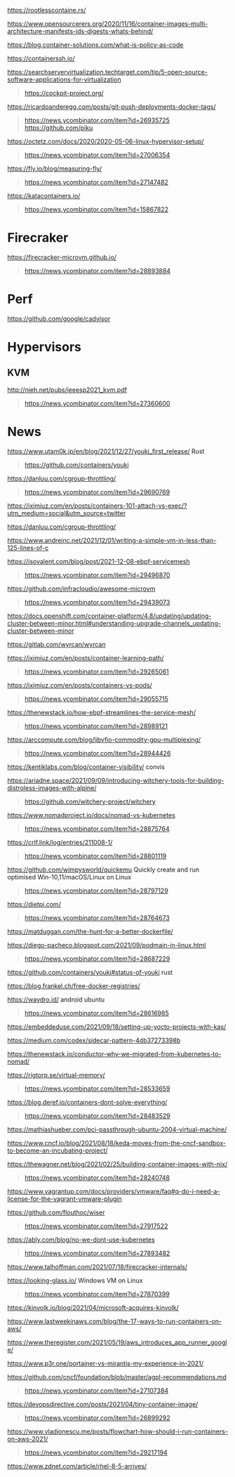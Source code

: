 https://rootlesscontaine.rs/

https://www.opensourcerers.org/2020/11/16/container-images-multi-architecture-manifests-ids-digests-whats-behind/

https://blog.container-solutions.com/what-is-policy-as-code

https://containerssh.io/

https://searchservervirtualization.techtarget.com/tip/5-open-source-software-applications-for-virtualization
> https://cockpit-project.org/

https://ricardoanderegg.com/posts/git-push-deployments-docker-tags/
> https://news.ycombinator.com/item?id=26935725
  > https://github.com/piku

https://octetz.com/docs/2020/2020-05-06-linux-hypervisor-setup/
> https://news.ycombinator.com/item?id=27006354

https://fly.io/blog/measuring-fly/
> https://news.ycombinator.com/item?id=27147482

https://katacontainers.io/
> https://news.ycombinator.com/item?id=15867822

# Firecraker

https://firecracker-microvm.github.io/
> https://news.ycombinator.com/item?id=28893884

# Perf
https://github.com/google/cadvisor

# Hypervisors
## KVM
http://nieh.net/pubs/ieeesp2021_kvm.pdf
> https://news.ycombinator.com/item?id=27360600

# News
https://www.utam0k.jp/en/blog/2021/12/27/youki_first_release/ Rust
> https://github.com/containers/youki

https://danluu.com/cgroup-throttling/
> https://news.ycombinator.com/item?id=29690769

https://iximiuz.com/en/posts/containers-101-attach-vs-exec/?utm_medium=social&utm_source=twitter

https://danluu.com/cgroup-throttling/

https://www.andreinc.net/2021/12/01/writing-a-simple-vm-in-less-than-125-lines-of-c

https://isovalent.com/blog/post/2021-12-08-ebpf-servicemesh
> https://news.ycombinator.com/item?id=29496870

https://github.com/infracloudio/awesome-microvm
> https://news.ycombinator.com/item?id=29439073

https://docs.openshift.com/container-platform/4.8/updating/updating-cluster-between-minor.html#understanding-upgrade-channels_updating-cluster-between-minor

https://gitlab.com/wyrcan/wyrcan

https://iximiuz.com/en/posts/container-learning-path/
> https://news.ycombinator.com/item?id=29265061

https://iximiuz.com/en/posts/containers-vs-pods/
> https://news.ycombinator.com/item?id=29055715

https://thenewstack.io/how-ebpf-streamlines-the-service-mesh/
> https://news.ycombinator.com/item?id=28989121

https://arccompute.com/blog/libvfio-commodity-gpu-multiplexing/
> https://news.ycombinator.com/item?id=28944426

https://kentiklabs.com/blog/container-visibility/ convis

https://ariadne.space/2021/09/09/introducing-witchery-tools-for-building-distroless-images-with-alpine/
> https://github.com/witchery-project/witchery

https://www.nomadproject.io/docs/nomad-vs-kubernetes
> https://news.ycombinator.com/item?id=28875764

https://crlf.link/log/entries/211008-1/
> https://news.ycombinator.com/item?id=28801119

https://github.com/wimpysworld/quickemu Quickly create and run optimised Win-10,11/macOS/Linux on Linux
> https://news.ycombinator.com/item?id=28797129

https://dietpi.com/
> https://news.ycombinator.com/item?id=28764673

https://matduggan.com/the-hunt-for-a-better-dockerfile/

https://diego-pacheco.blogspot.com/2021/09/podmain-in-linux.html
> https://news.ycombinator.com/item?id=28687229

https://github.com/containers/youki#status-of-youki rust

https://blog.frankel.ch/free-docker-registries/

https://waydro.id/ android ubuntu
> https://news.ycombinator.com/item?id=28616985

https://embeddeduse.com/2021/09/18/setting-up-yocto-projects-with-kas/

https://medium.com/codex/sidecar-pattern-4db37273398b

https://thenewstack.io/conductor-why-we-migrated-from-kubernetes-to-nomad/

https://rigtorp.se/virtual-memory/
> https://news.ycombinator.com/item?id=28533659

https://blog.deref.io/containers-dont-solve-everything/
> https://news.ycombinator.com/item?id=28483529

https://mathiashueber.com/pci-passthrough-ubuntu-2004-virtual-machine/

https://www.cncf.io/blog/2021/08/18/keda-moves-from-the-cncf-sandbox-to-become-an-incubating-project/

https://thewagner.net/blog/2021/02/25/building-container-images-with-nix/
> https://news.ycombinator.com/item?id=28240748

https://www.vagrantup.com/docs/providers/vmware/faq#q-do-i-need-a-license-for-the-vagrant-vmware-plugin

https://github.com/flouthoc/wiser
> https://news.ycombinator.com/item?id=27917522

https://ably.com/blog/no-we-dont-use-kubernetes
> https://news.ycombinator.com/item?id=27893482

https://www.talhoffman.com/2021/07/18/firecracker-internals/

https://looking-glass.io/ Windows VM on Linux
> https://news.ycombinator.com/item?id=27870399

https://kinvolk.io/blog/2021/04/microsoft-acquires-kinvolk/

https://www.lastweekinaws.com/blog/the-17-ways-to-run-containers-on-aws/

https://www.theregister.com/2021/05/19/aws_introduces_app_runner_google/

https://www.p3r.one/portainer-vs-mirantis-my-experience-in-2021/

https://github.com/cncf/foundation/blob/master/agpl-recommendations.md
> https://news.ycombinator.com/item?id=27107384

https://devopsdirective.com/posts/2021/04/tiny-container-image/
> https://news.ycombinator.com/item?id=26899292

https://www.vladionescu.me/posts/flowchart-how-should-i-run-containers-on-aws-2021/
> https://news.ycombinator.com/item?id=29217194

https://www.zdnet.com/article/rhel-8-5-arrives/